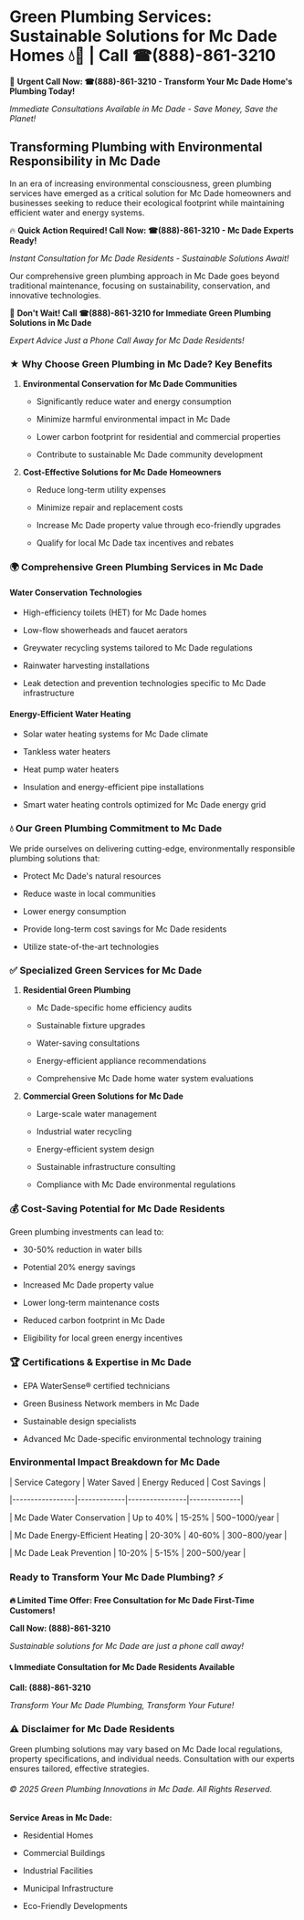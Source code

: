 # Green Plumbing Services: Sustainable Solutions for Mc Dade Homes 💧🌿 | Call ☎(888)-861-3210

🚨 **Urgent Call Now: ☎(888)-861-3210 - Transform Your Mc Dade Home's Plumbing Today!**
*Immediate Consultations Available in Mc Dade - Save Money, Save the Planet!*

## Transforming Plumbing with Environmental Responsibility in Mc Dade

In an era of increasing environmental consciousness, green plumbing services have emerged as a critical solution for Mc Dade homeowners and businesses seeking to reduce their ecological footprint while maintaining efficient water and energy systems. 

🔥 **Quick Action Required! Call Now: ☎(888)-861-3210 - Mc Dade Experts Ready!**
*Instant Consultation for Mc Dade Residents - Sustainable Solutions Await!*

Our comprehensive green plumbing approach in Mc Dade goes beyond traditional maintenance, focusing on sustainability, conservation, and innovative technologies.

🚨 **Don't Wait! Call ☎(888)-861-3210 for Immediate Green Plumbing Solutions in Mc Dade**
*Expert Advice Just a Phone Call Away for Mc Dade Residents!*

### ★ Why Choose Green Plumbing in Mc Dade? Key Benefits

1. **Environmental Conservation for Mc Dade Communities** 
   - Significantly reduce water and energy consumption
   - Minimize harmful environmental impact in Mc Dade
   - Lower carbon footprint for residential and commercial properties
   - Contribute to sustainable Mc Dade community development

2. **Cost-Effective Solutions for Mc Dade Homeowners** 
   - Reduce long-term utility expenses
   - Minimize repair and replacement costs
   - Increase Mc Dade property value through eco-friendly upgrades
   - Qualify for local Mc Dade tax incentives and rebates

### 🌍 Comprehensive Green Plumbing Services in Mc Dade

#### Water Conservation Technologies
- High-efficiency toilets (HET) for Mc Dade homes
- Low-flow showerheads and faucet aerators
- Greywater recycling systems tailored to Mc Dade regulations
- Rainwater harvesting installations
- Leak detection and prevention technologies specific to Mc Dade infrastructure

#### Energy-Efficient Water Heating
- Solar water heating systems for Mc Dade climate
- Tankless water heaters
- Heat pump water heaters
- Insulation and energy-efficient pipe installations
- Smart water heating controls optimized for Mc Dade energy grid

### 💧 Our Green Plumbing Commitment to Mc Dade

We pride ourselves on delivering cutting-edge, environmentally responsible plumbing solutions that:
- Protect Mc Dade's natural resources
- Reduce waste in local communities
- Lower energy consumption
- Provide long-term cost savings for Mc Dade residents
- Utilize state-of-the-art technologies

### ✅ Specialized Green Services for Mc Dade

1. **Residential Green Plumbing**
   - Mc Dade-specific home efficiency audits
   - Sustainable fixture upgrades
   - Water-saving consultations
   - Energy-efficient appliance recommendations
   - Comprehensive Mc Dade home water system evaluations

2. **Commercial Green Solutions for Mc Dade**
   - Large-scale water management
   - Industrial water recycling
   - Energy-efficient system design
   - Sustainable infrastructure consulting
   - Compliance with Mc Dade environmental regulations

### 💰 Cost-Saving Potential for Mc Dade Residents

Green plumbing investments can lead to:
- 30-50% reduction in water bills
- Potential 20% energy savings
- Increased Mc Dade property value
- Lower long-term maintenance costs
- Reduced carbon footprint in Mc Dade
- Eligibility for local green energy incentives

### 🏆 Certifications & Expertise in Mc Dade

- EPA WaterSense® certified technicians
- Green Business Network members in Mc Dade
- Sustainable design specialists
- Advanced Mc Dade-specific environmental technology training

### Environmental Impact Breakdown for Mc Dade

| Service Category | Water Saved | Energy Reduced | Cost Savings |
|-----------------|-------------|----------------|--------------|
| Mc Dade Water Conservation | Up to 40% | 15-25% | $500-$1000/year |
| Mc Dade Energy-Efficient Heating | 20-30% | 40-60% | $300-$800/year |
| Mc Dade Leak Prevention | 10-20% | 5-15% | $200-$500/year |

### Ready to Transform Your Mc Dade Plumbing? ⚡

**🔥 Limited Time Offer: Free Consultation for Mc Dade First-Time Customers!**

**Call Now: (888)-861-3210**
*Sustainable solutions for Mc Dade are just a phone call away!*

#### 📞 Immediate Consultation for Mc Dade Residents Available

**Call: (888)-861-3210**
*Transform Your Mc Dade Plumbing, Transform Your Future!*

### ⚠️ Disclaimer for Mc Dade Residents

Green plumbing solutions may vary based on Mc Dade local regulations, property specifications, and individual needs. Consultation with our experts ensures tailored, effective strategies.

###### © 2025 Green Plumbing Innovations in Mc Dade. All Rights Reserved.

**Service Areas in Mc Dade:** 
- Residential Homes
- Commercial Buildings
- Industrial Facilities
- Municipal Infrastructure
- Eco-Friendly Developments